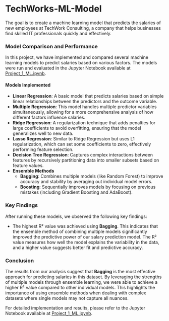 # TechWorks-ML-Model
The goal is to create a machine learning model that predicts the salaries of new employees at TechWork Consulting, a company that helps businesses find skilled IT professionals quickly and effectively.

### Model Comparison and Performance

In this project, we have implemented and compared several machine learning models to predict salaries based on various factors. The models were run and evaluated in the Jupyter Notebook available at [Project_1_ML.ipynb](https://github.com/Ri05/TechWorks-ML-Model/blob/main/Project_1_ML.ipynb).

#### Models Implemented

- **Linear Regression**: A basic model that predicts salaries based on simple linear relationships between the predictors and the outcome variable.
- **Multiple Regression**: This model handles multiple predictor variables simultaneously, allowing for a more comprehensive analysis of how different factors influence salaries.
- **Ridge Regression**: A regularization technique that adds penalties for large coefficients to avoid overfitting, ensuring that the model generalizes well to new data.
- **Lasso Regression**: Similar to Ridge Regression but uses L1 regularization, which can set some coefficients to zero, effectively performing feature selection.
- **Decision Tree Regression**: Captures complex interactions between features by recursively partitioning data into smaller subsets based on feature values.
- **Ensemble Methods**
  - **Bagging**: Combines multiple models (like Random Forest) to improve accuracy and stability by averaging out individual model errors.
  - **Boosting**: Sequentially improves models by focusing on previous mistakes (including Gradient Boosting and AdaBoost).

### Key Findings

After running these models, we observed the following key findings:

- The highest R² value was achieved using **Bagging**. This indicates that the ensemble method of combining multiple models significantly improved the predictive power of our salary prediction model. The R² value measures how well the model explains the variability in the data, and a higher value suggests better fit and predictive accuracy.

### Conclusion

The results from our analysis suggest that **Bagging** is the most effective approach for predicting salaries in this dataset. By leveraging the strengths of multiple models through ensemble learning, we were able to achieve a higher R² value compared to other individual models. This highlights the importance of using ensemble methods when dealing with complex datasets where single models may not capture all nuances.

For detailed implementation and results, please refer to the Jupyter Notebook available at [Project_1_ML.ipynb](https://github.com/Ri05/TechWorks-ML-Model/blob/main/Project_1_ML.ipynb).
